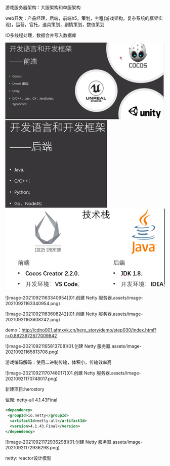 游戏服务器架构：大服架构和单服架构

web开发：产品经理，后端，前端h5，策划，主程(游戏架构，复杂系统的框架实现)，运营，官托，道具策划，剧情策划，数值策划

IO多线程处理，数据合并写入数据库

<img src="01.创建 Netty 服务器.assets/image-20210921162306654.png" alt="image-20210921162306654" style="zoom:50%;" />

<img src="01.创建 Netty 服务器.assets/image-20210921162823505.png" alt="image-20210921162823505" style="zoom:50%;" />

<img src="01.创建 Netty 服务器.assets/image-20210921163047245.png" alt="image-20210921163047245" style="zoom:50%;" />

![image-20210921163340954](01.创建 Netty 服务器.assets/image-20210921163340954.png)

![image-20210921163608242](01.创建 Netty 服务器.assets/image-20210921163608242.png)

demo：http://cdno001.afmxvk.cn/hero_story/demo/step030/index.html?r=0.8923972677009842

![image-20210921165813708](01.创建 Netty 服务器.assets/image-20210921165813708.png)

游戏编码解码：使用二进制传输，体积小，传输效率高

![image-20210921170748017](01.创建 Netty 服务器.assets/image-20210921170748017.png)

新建项目:herostory

依赖: netty-all  4.1.43Final

```xml
<dependency>
 <groupId>io.netty</groupId>
  <artifactId>netty-all</artifactId>
  <version>4.1.43.Final</version>
</dependency>           
```

![image-20210921172936298](01.创建 Netty 服务器.assets/image-20210921172936298.png)

netty: reactor设计模型







